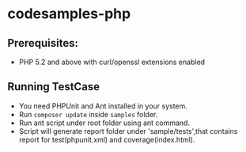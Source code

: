 codesamples-php
===============
Prerequisites:
--------------
* PHP 5.2 and above with curl/openssl extensions enabled
   
Running TestCase
----------------
* You need PHPUnit and Ant installed in your system.
* Run `composer update` inside `samples` folder.
* Run ant script under root folder using ant command.
* Script will generate report folder under 'sample/tests',that contains report for test(phpunit.xml) 
  and coverage(index.html).